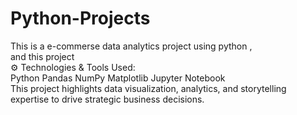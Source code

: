 # Python-Projects
This is a e-commerse data analytics project using python , <br> and this project <br> ⚙️ Technologies &amp; Tools Used: <br> Python Pandas NumPy Matplotlib Jupyter Notebook <br> This project highlights data visualization, analytics, and storytelling expertise to drive strategic business decisions.
